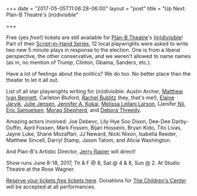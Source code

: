+++
date = "2017-05-05T11:06:28-06:00"
layout = "post"
title = "Up Next: Plan-B Theatre's (in)divisible"

+++

Free (yes *free*!) tickets are still available for [Plan-B Theatre](http://planbtheatre.org/)'s [(in)divisible](https://www.eventbrite.com/e/indivisible-tickets-31307655039)! Part of their [Script-in-Hand Series](http://planbtheatre.org/scriptinhandseries/), 12 local playwrights were asked to write two new 5 minute plays in response to the election. One is from a liberal perspective, the other conservative, and we weren't allowed to name names (as in, no mention of Trump, Clinton, Obama, Sanders, etc.).

Have a lot of feelings about the politics? We do too. No better place than the theater to let it all out. 

List of all star playwrights writing for (in)divisible: Austin Archer, [Matthew Ivan Bennett](https://newplayexchange.org/users/749/matthew-ivan-bennett), Carleton Bluford, [Rachel Bublitz](https://newplayexchange.org/users/275/rachel-bublitz) (hey, that's me!), [Elaine Jarvik](https://newplayexchange.org/users/1654/elaine-jarvik), [Julie Jensen](https://newplayexchange.org/users/7849/julie-jensen), [Jennifer A. Kokai](https://newplayexchange.org/users/2116/jennifer-kokai), [Melissa Leilani Larson](https://newplayexchange.org/users/452/melissa-leilani-larson), [Jenifer[ Nii](https://newplayexchange.org/users/10831/jenifer-nii), [Eric Samuelsen](https://newplayexchange.org/users/10910/eric-samuelsen), [Morag Shepherd](https://newplayexchange.org/users/8040/morag-shepherd), and [Debora Threedy](https://newplayexchange.org/users/2323/debora-threedy).

Amazing actors involved: Joe Debevc, Lily Hye Soo Dixon, Dee-Dee Darby-Duffin, April Fossen, Mark Fossen, Bijan Hosseini, Bryan Kido, Tito Livas, Jayne Luke, Shane Mozaffari, JJ Neward, Nicki Nixon, Isabella Reeder, Matthew Sincell, Darryl Stamp, Jason Tatom, and Alicia Washington.

And Plan-B's Artistic Director, [Jerry Rapier](http://planbtheatre.org/about-us/) will direct!

Show runs June 8-18, 2017, Th & F @ 8, Sat @ 4 & 8, Sun @ 2. At Studio Theatre at the Rose Wagner.

[Reserve your tickets *free* tickets here](https://www.eventbrite.com/e/indivisible-tickets-31307655039). Donations for [The Children's Center](http://www.tccslc.org/home) will be accepted at all performances.